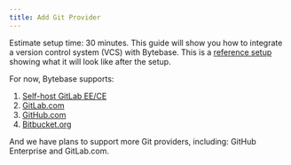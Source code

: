 ```yaml
---
title: Add Git Provider
---
```


Estimate setup time: 30 minutes.
This guide will show you how to integrate a version control system (VCS) with Bytebase. This is a [reference setup](https://demo.bytebase.com/setting/version-control/bytebasegitlabcom-17001) showing what it will look like after the setup.

For now, Bytebase supports:

1. [Self-host GitLab EE/CE](/docs/vcs-integration/self-host-gitlab)
1. [GitLab.com](/docs/vcs-integration/gitlab-com)
1. [GitHub.com](/docs/vcs-integration/github-com)
1. [Bitbucket.org](/docs/vcs-integration/bitbucket-org)

And we have plans to support more Git providers, including: GitHub Enterprise and GitLab.com.
